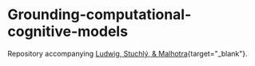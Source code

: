 # Grounding-computational-cognitive-models

Repository accompanying [Ludwig, Stuchlý, & Malhotra](https://osf.io/preprints/psyarxiv/vur6t){target="_blank"}. 
